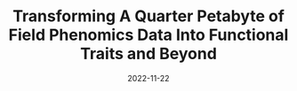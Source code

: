 ---
title: "Transforming A Quarter Petabyte of Field Phenomics Data Into Functional Traits and Beyond"
collection: talks
type: "Scientific Talk"
link: 'https://docs.google.com/presentation/d/1MzC9g_c1y2Hg1TMHq4xyGnq2PYraZX5w44y9HUdZXQU/edit?usp=sharing'
venue: "University of Arizona School of Plant Sciences"
date: 2022-11-22
location: "Tucson, AZ"
---